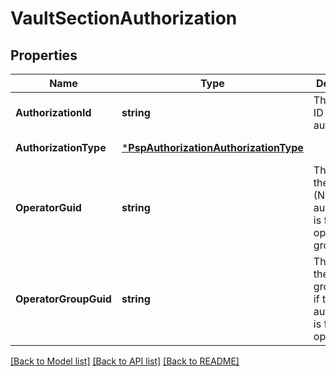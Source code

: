 # VaultSectionAuthorization

## Properties
Name | Type | Description | Notes
------------ | ------------- | ------------- | -------------
**AuthorizationId** | **string** | The unique ID of this authorization | [optional] [default to null]
**AuthorizationType** | [***PspAuthorizationAuthorizationType**](PSPAuthorization_AuthorizationType.md) |  | [default to null]
**OperatorGuid** | **string** | The GUID of the operator (NULL if this authorization is for an operator group) | [optional] [default to null]
**OperatorGroupGuid** | **string** | The GUID of the operator group (NULL if this authorization is for an operator) | [optional] [default to null]

[[Back to Model list]](../README.md#documentation-for-models) [[Back to API list]](../README.md#documentation-for-api-endpoints) [[Back to README]](../README.md)


